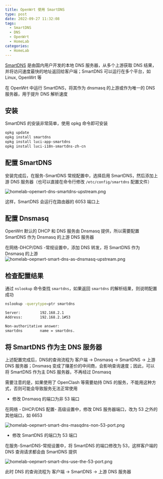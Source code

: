 ```yaml
---
title: OpenWrt 使用 SmartDNS
type: post
date: 2022-09-27 11:32:08
tags:
  - SmartDNS
  - DNS
  - OpenWrt
  - HomeLab
categories:
  - HomeLab
---
```


[SmartDNS](https://pymumu.github.io/smartdns/) 是由国内用户开发的本地 DNS 服务器，从多个上游获取 DNS 结果，并将访问速度最快的地址返回给客户端；SmartDNS 可以运行在多个平台，如 Linux, OpenWrt 等

在 OpenWrt 中运行 SmartDNS，将其作为 dnsmasq 的上游或作为唯一的 DNS 服务器，用于提升 DNS 解析速度

## 安装

SmartDNS 的安装非常简单，使用 opkg 命令即可安装

```bash
opkg update
opkg install smartdns
opkg install luci-app-smartdns
opkg install luci-i18n-smartdns-zh-cn
```

## 配置 SmartDNS

安装完成后，在服务-SmartDNS 常规配置中，选择启用 SmartDNS，然后添加上游 DNS 服务器（也可以直接在命令行修改 `/etc/config/smartdns` 配置文件）

![homelab-openwrt-dns-smartdns-upstream.png](https://img.hellowood.dev/picture/homelab-openwrt-dns-smartdns-upstream.png)

这样，SmartDNS 会运行在路由器的 6053 端口上

## 配置 Dnsmasq

OpenWrt 默认的 DHCP 和 DNS 服务由 Dnsmasq 提供，所以需要配置 SmartDNS 作为 Dnsmasq 的上游 DNS 服务器

在网络-DHCP/DNS -常规设置中，添加 DNS 转发，将 SmartDNS 作为 Dnsmasq 的上游
![homelab-oepnwrt-smart-dns-as-dnsmasq-upstream.png](https://img.hellowood.dev/picture/homelab-oepnwrt-smart-dns-as-dnsmasq-upstream.png)

## 检查配置结果

通过 `nslookup` 命令查找 `smartdns`，如果返回 `smartdns` 的解析结果，则说明配置成功

```bash
nslookup -querytype=ptr smartdns

Server:         192.168.2.1
Address:        192.168.2.1#53

Non-authoritative answer:
smartdns        name = smartdns.
```

## 将 SmartDNS 作为主 DNS 服务器

上述配置完成后，DNS的查询流程为 客户端 -> Dnsmasq -> SmartDNS -> 上游 DNS 服务器；Dnsmasq 变成了赚差价的中间商，会影响查询速度；因此，可以将 SmartDNS 作为主 DNS 服务器，不再经过 Dnsmasq

需要注意的是，如果使用了 OpenClash 等需要劫持 DNS 的服务，不能用这种方式，否则可能会导致服务无法正常使用

- 修改 Dnsmasq 的端口为非 53 端口

在网络 - DHCP/DNS 配置- 高级设置中，修改 DNS 服务器端口，改为 53 之外的其他端口，如 6653

![homelab-oepnwrt-smart-dns-masqdns-non-53-port.png](https://img.hellowood.dev/picture/homelab-oepnwrt-smart-dns-masqdns-non-53-port.png)

- 修改 SmartDNS 的端口为 53 端口

在服务-SmartDNS-常规设置中，将 SmartDNS 的端口修改为 53，这样客户端的 DNS 查询请求都会由 SmartDNS 提供

![homelab-oepnwrt-smart-dns-use-the-53-port.png](https://img.hellowood.dev/picture/homelab-oepnwrt-smart-dns-use-the-53-port.png)

此时 DNS 的查询流程为 客户端 -> SmartDNS -> 上游 DNS 服务器

